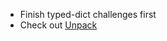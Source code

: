 - Finish typed-dict challenges first
- Check out [Unpack](https://docs.python.org/3/library/typing.html#typing.Unpack)
